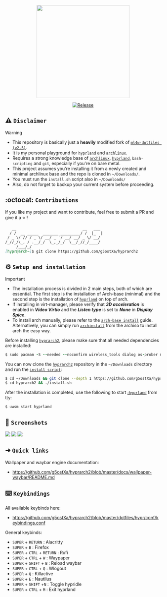 <div align="center">
<img src="https://github.com/g5ostXa/hyprarch2/blob/master/assets/IMG_3279.png" width="300" height="300"/>
</div>

<div align="center">

[![Release](https://img.shields.io/badge/Latest_Release-v1.2.12-blue.svg)](https://github.com/g5ostXa/hyprarch2/releases/tag/v1.2.12)
</div>

## ⚠️ `Disclaimer`
> [!WARNING]
> - This repository is basically just a **heavily** modified fork of [`ml4w-dotfiles (v2.5)`](https://github.com/mylinuxforwork/dotfiles).
> - It is my personal playground for [`hyprland`](https://hyprland.org) and [`archlinux`](https://archlinux.org).
> - Requires a strong knowledge base of [`archlinux`](https://archlinux.org), [`hyprland`](https://hyprland.org), `bash-scripting` and `git`, especially if you're on bare metal.
> - This project assumes you're installing it from a newly created and minimal archlinux base and the repo is cloned in `~/Downloads/`.
> - You must run the `install.sh` script also in `~/Downloads/`
> - Also, do not forget to backup your current system before proceeding.

## :octocat: `Contributions`
If you like my project and want to contribute, feel free to submit a PR and give it a ⭐ !
```md
   __                              __   ___
  / /  __ _____  _______ _________/ /  |_  |
 / _ \/ // / _ \/ __/ _ `/ __/ __/ _ \/ __/
/_//_/\_, / .__/_/  \_,_/_/  \__/_//_/____/
     /___/_/
[hypr@arch~]$ git clone https://github.com/g5ostXa/hyprarch2
```

## ⚙️ `Setup and installation`
> [!IMPORTANT]
> - The installation process is divided in 2 main steps, both of which are essential. The first step is the installation of Arch-base (minimal) and the second step is the installation of [`hyprland`](https://hyprland.org) on top of arch.
> - If installing in virt-manager, please verify that **_3D acceleration_** is enabled in **_Video Virtio_** and the **_Listen type_** is set to **_None_** in **_Display Spice_**.
> - To install arch manually, please refer to the [`arch-base install`](https://github.com/g5ostXa/hyprarch2/blob/master/docs/archbase/arch-lvm-luks.md) guide. Alternatively, you can simply run [`archinstall`](https://github.com/archlinux/archinstall) from the archiso to install arch the easy way.

Before installing [`hyprarch2`](https://github.com/g5ostXa/hyprarch2), please make sure that all needed dependencies are installed:
```ruby
$ sudo pacman -S --needed --noconfirm wireless_tools dialog os-prober mtools dosfstools base-devel git reflector xdg-utils xdg-user-dirs gum figlet dnsmasq vim openssh
```

 You can now clone the [`hyprarch2`](https://github.com/g5ostXa/hyprarch2) repository in the `~/Downloads` directory and run the [`install script`](https://github.com/g5ostXa/hyprarch2/blob/master/install.sh):
```bash
$ cd ~/Downloads && git clone --depth 1 https://github.com/g5ostXa/hyprarch2.git
$ cd hyprarch2 && ./install.sh
```

After the installation is completed, use the following to start [`💧hyprland`](https://hyprland.org) from tty:
```ruby
$ uwsm start hyprland
```

##  `Screenshots`
<img src="https://github.com/g5ostXa/hyprarch2/blob/master/docs/screenshots/screenshot-20241201-164323.png"/>
<img src="https://github.com/g5ostXa/hyprarch2/blob/master/docs/screenshots/screenshot-20241201-165449.png"/>
<img src="https://github.com/g5ostXa/hyprarch2/blob/master/docs/screenshots/screenshot-20241201-214501.png"/>

## ➜ `Quick links`
Wallpaper and waybar engine documentation:
- https://github.com/g5ostXa/hyprarch2/blob/master/docs/wallpaper-waybar/README.md
  
## ⌨️ `Keybindings`
All available keybinds here:
- https://github.com/g5ostXa/hyprarch2/blob/master/dotfiles/hypr/conf/keybindings.conf

General keybinds:
- `SUPER` + `RETURN` : Alacritty
- `SUPER` + `B` : Firefox
- `SUPER` + `CTRL` + `RETURN` : Rofi
- `SUPER` + `CTRL` + `W` : Waypaper 
- `SUPER` + `SHIFT` + `B` : Reload waybar 
- `SUPER` + `CTRL` + `Q` : Wlogout
- `SUPER` + `Q` : Killactive
- `SUPER` + `E` : Nautilus
- `SUPER` + `SHIFT` +`N` : Toggle hypridle
- `SUPER` + `CTRL` + `M` : Exit hyprland
